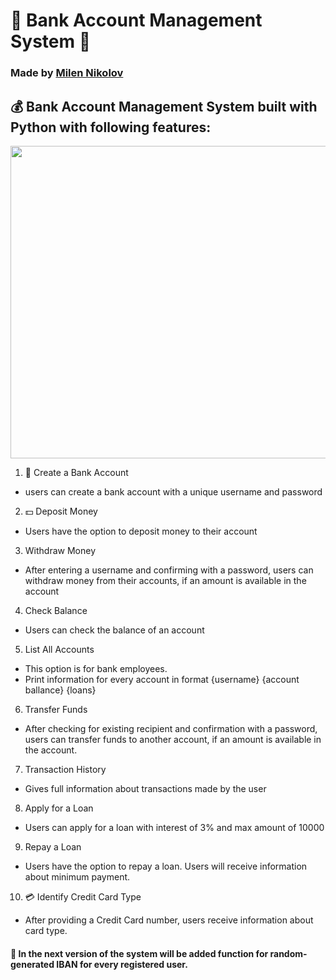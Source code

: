# 🌟 Bank Account Management System 🌟   
### Made by [Milen Nikolov](https://www.linkedin.com/in/milen-nikolov-62455034b/)

## 💰 Bank Account Management System built with Python with following features:

<img align="center" width="1000" height="500" src="https://github.com/user-attachments/assets/9c7bab4f-9406-4b00-9f29-3095de06386a">


1. 🏦 Create a Bank Account
  * users can create a bank account with a unique username and password

2. 💵 Deposit Money
  * Users have the option to deposit money to their account
    
3. Withdraw Money
  * After entering a username and confirming with a password, users can withdraw money from their accounts, if an amount is available in the account
    
4. Check Balance
  * Users can check the balance of an account
    
5. List All Accounts
  * This option is for bank employees.
  * Print information for every account in format {username} {account ballance} {loans}
    
6. Transfer Funds
  * After checking for existing recipient and confirmation with a password, users can transfer funds to another account, if an amount is available in the account.
    
7. Transaction History
  * Gives full information about transactions made by the user


8. Apply for a Loan
  * Users can apply for a loan with interest of 3% and max amount of 10000

9. Repay a Loan
  * Users have the option to repay a loan. Users will receive information about minimum payment.
    
10. 💳 Identify Credit Card Type
  * After providing a Credit Card number, users receive information about card type.

 #### 🎯 In the next version of the system will be added function for random-generated IBAN for every registered user.


